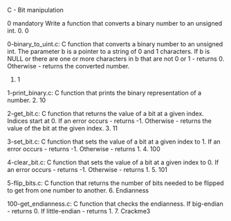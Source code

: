 C - Bit manipulation

0 mandatory Write a function that converts a binary number to an unsigned int.
0. 0

0-binary_to_uint.c: C function that converts a binary number to an unsigned int.
The parameter b is a pointer to a string of 0 and 1 characters.
If b is NULL or there are one or more characters in b that are not 0 or 1 - returns 0.
Otherwise - returns the converted number.
1. 1

1-print_binary.c: C function that prints the binary representation of a number.
2. 10

2-get_bit.c: C function that returns the value of a bit at a given index.
Indices start at 0.
If an error occurs - returns -1.
Otherwise - returns the value of the bit at the given index.
3. 11

3-set_bit.c: C function that sets the value of a bit at a given index to 1.
If an error occurs - returns -1.
Otherwise - returns 1.
4. 100

4-clear_bit.c: C function that sets the value of a bit at a given index to 0.
If an error occurs - returns -1.
Otherwise - returns 1.
5. 101

5-flip_bits.c: C function that returns the number of bits needed to be flipped to get from one number to another.
6. Endianness

100-get_endianness.c: C function that checks the endianness.
If big-endian - returns 0.
If little-endian - returns 1.
7. Crackme3
